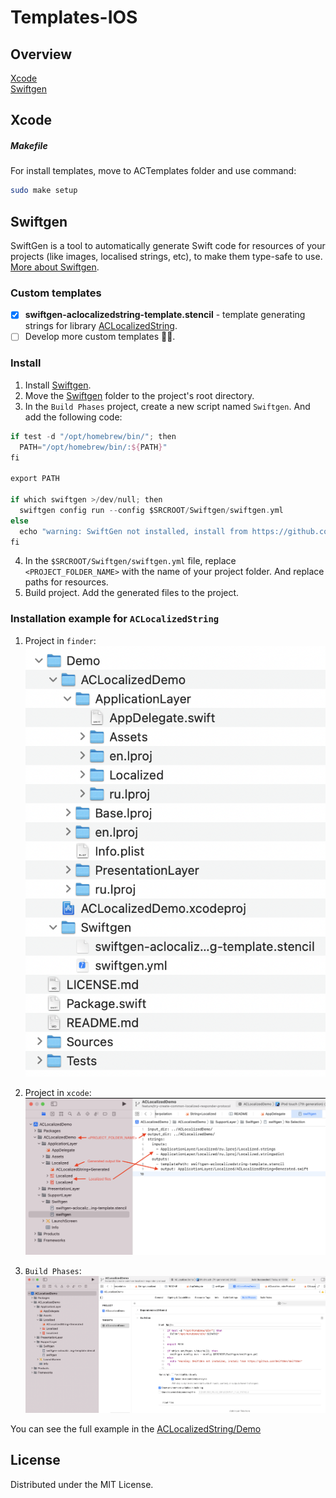 # Templates-IOS

## Overview
[Xcode](#Xcode)\
[Swiftgen](#Swiftgen)

## Xcode

##### Makefile
For install templates, move to  ACTemplates folder and use command: 
```sh
sudo make setup
```

## Swiftgen

SwiftGen is a tool to automatically generate Swift code for resources of your projects (like images, localised strings, etc), to make them type-safe to use. [More about Swiftgen](https://github.com/SwiftGen/SwiftGen).

### Custom templates

- [x] **swiftgen-aclocalizedstring-template.stencil** - template generating strings for library [ACLocalizedString](https://github.com/AppCraftTeam/appcraft-localized-ios).
- [ ] Develop more custom templates 👨‍💻.

### Install
1. Install [Swiftgen](https://github.com/SwiftGen/SwiftGen#installation).
2. Move the [Swiftgen](/Swiftgen) folder to the project's root directory.
3. In the `Build Phases` project, create a new script named `Swiftgen`. And add the following code:

```swift
if test -d "/opt/homebrew/bin/"; then
  PATH="/opt/homebrew/bin/:${PATH}"
fi

export PATH

if which swiftgen >/dev/null; then
  swiftgen config run --config $SRCROOT/Swiftgen/swiftgen.yml
else
  echo "warning: SwiftGen not installed, install from https://github.com/SwiftGen/SwiftGen"
fi
```
4. In the `$SRCROOT/Swiftgen/swiftgen.yml` file, replace `<PROJECT_FOLDER_NAME>` with the name of your project folder. And replace paths for resources.
5. Build project. Add the generated files to the project.

### Installation example for `ACLocalizedString`
1. Project in `finder`:\
![](/Images/swiftgen_project_in_finder.png)

2. Project in `xcode`:\
![](/Images/swiftgen_project_name_in_yml.png)

3. `Build Phases`:\
![](/Images/swiftgen_build_phases.png)

You can see the full example in the [ACLocalizedString/Demo](https://github.com/AppCraftTeam/appcraft-localized-ios/tree/master/Demo)

## License
Distributed under the MIT License.

